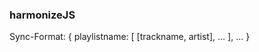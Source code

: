 ### harmonizeJS ###

Sync-Format:
  {
    playlistname:
    [
      [trackname, artist],
      ...
    ],
    ...
  }
